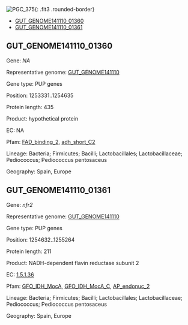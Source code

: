 ![PGC_375](../static/images/Clusters_figure/PGC_375.jpg){: .fit3 .rounded-border}

<ul id="myTab" class="nav nav-tabs">
  <li class="active">
        <a href="#tab1" data-toggle="tab">GUT_GENOME141110_01360</a>
  </li>
<li><a href="#tab2" data-toggle="tab">GUT_GENOME141110_01361</a></li>
</ul>

<div id="myTabContent" class="tab-content">
  <div class="tab-pane fade in active" id="tab1">

<h2 id="GUT_GENOME141110_01360">GUT_GENOME141110_01360</h2>
<p>Gene: <em>NA</em>
<p>Representative genome: <a href="https://www.ebi.ac.uk/metagenomics/genomes/MGYG-HGUT-02367">GUT_GENOME141110</a></p>
<p>Gene type: PUP genes</p>
<p>Position: 1253331..1254635</p>
<p>Protein length: 435</p>
<p>Product: hypothetical protein</p>
<p>EC: NA</p>
<p>Pfam: <a href="http://pfam.xfam.org/family/FAD_binding_2">FAD_binding_2</a>, <a href="http://pfam.xfam.org/family/adh_short_C2">adh_short_C2</a></p>
<p>Lineage: Bacteria; Firmicutes; Bacilli; Lactobacillales; Lactobacillaceae; Pediococcus; Pediococcus pentosaceus</p>
<p>Geography: Spain, Europe</p>
  </div>

  <div class="tab-pane fade" id="tab2">

<h2 id="GUT_GENOME141110_01361">GUT_GENOME141110_01361</h2>
<p>Gene: <em>nfr2</em></p>
<p>Representative genome: <a href="https://www.ebi.ac.uk/metagenomics/genomes/MGYG-HGUT-02367">GUT_GENOME141110</a></p>
<p>Gene type: PUP genes</p>
<p>Position: 1254632..1255264</p>
<p>Protein length: 211</p>
<p>Product: NADH-dependent flavin reductase subunit 2</p>
<p>EC: <a href="https://www.brenda-enzymes.org/enzyme.php?ecno=1.5.1.36">1.5.1.36</a></p>
<p>Pfam: <a href="http://pfam.xfam.org/family/GFO_IDH_MocA">GFO_IDH_MocA</a>, <a href="http://pfam.xfam.org/family/GFO_IDH_MocA_C">GFO_IDH_MocA_C</a>, <a href="http://pfam.xfam.org/family/AP_endonuc_2">AP_endonuc_2</a></p>
<p>Lineage: Bacteria; Firmicutes; Bacilli; Lactobacillales; Lactobacillaceae; Pediococcus; Pediococcus pentosaceus</p>
<p>Geography: Spain, Europe</p>

  </div>
</div>
